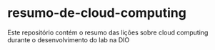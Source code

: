 # resumo-de-cloud-computing
Este repositório contém o resumo das lições sobre cloud computing durante o desenvolvimento do lab na DIO
